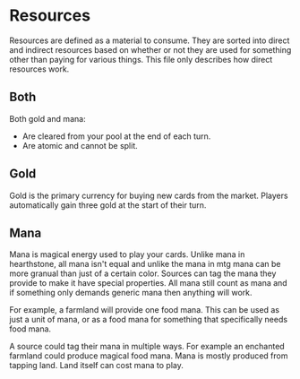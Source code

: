 # Resources

Resources are defined as a material to consume. They are sorted into direct and indirect resources based on whether or not they are used for something other than paying for various things. This file only describes how direct resources work.

## Both

Both gold and mana:

* Are cleared from your pool at the end of each turn.
* Are atomic and cannot be split.

## Gold

Gold is the primary currency for buying new cards from the market. Players automatically gain three gold at the start of their turn.

## Mana

Mana is magical energy used to play your cards. Unlike mana in hearthstone, all mana isn't equal and unlike the mana in mtg mana can be more granual than just of a certain color. Sources can tag the mana they provide to make it have special properties. All mana still count as mana and if something only demands generic mana then anything will work.

For example, a farmland will provide one food mana. This can be used as just a unit of mana, or as a food mana for something that specifically needs food mana.

A source could tag their mana in multiple ways. For example an enchanted farmland could produce magical food mana. Mana is mostly produced from tapping land. Land itself can cost mana to play.
